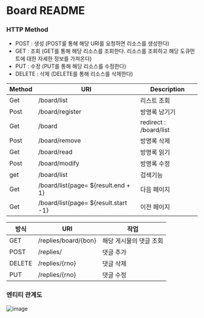 # Board README


### **HTTP Method**

- POST : 생성 (POST를 통해 해당 URI를 요청하면 리소스를 생성한다)
- GET : 조회 (GET를 통해 해당 리소스를 조회한다. 리소스를 조회하고 해당 도큐먼트에 대한 자세한 정보를 가져온다)
- PUT : 수정 (PUT를 통해 해당 리소스를 수정한다)
- DELETE : 삭제 (DELETE를 통해 리소스를 삭제한다)

| Method | URI | Description |
| --- | --- | --- |
| Get | /board/list | 리스트 조회 |
| Post | /board/register | 방명록 남기기 |
| Get | /board | redirect : /board/list |
| Post | /board/remove | 방명록 삭제 |
| Get | /board/read | 방명록 읽기 |
| Post | /board/modify | 방명록 수정 |
| get | /board/list | 검색기능 |
| Get | /board/list(page= ${result.end + 1} | 다음 페이지 |
| Get | /board/list(page= ${result.start -1} | 이전 페이지 |

| 방식 | URI | 작업 |
| --- | --- | --- |
| GET | /replies/board/{bon} | 해당 게시물의 댓글 조회 |
| POST | /replies/ | 댓글 추가 |
| DELETE | /replies/{rno} | 댓글 삭제 |
| PUT | /replies/{rno} | 댓글 수정 |


### 엔티티 관계도
![image](https://user-images.githubusercontent.com/109207727/182314999-77026384-033c-414b-9b98-0bc463f0cdb0.png)
